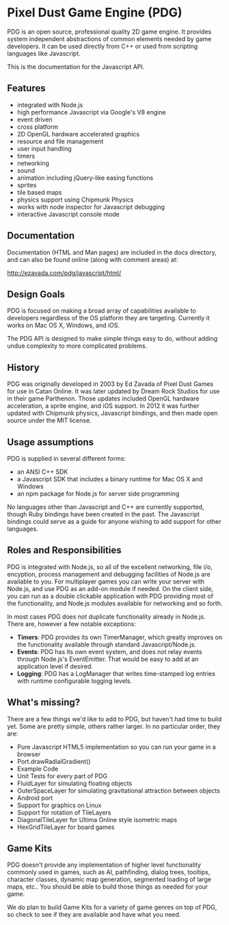 Pixel Dust Game Engine (PDG)
============================

PDG is an open source, professional quality 2D game engine. It provides 
system independent abstractions of common elements needed by game developers. 
It can be used directly from C++ or used from scripting languages like 
Javascript.

This is the documentation for the Javascript API.

Features
--------
- integrated with Node.js
- high performance Javascript via Google's V8 engine
- event driven
- cross platform
- 2D OpenGL hardware accelerated graphics
- resource and file management
- user input handling
- timers
- networking
- sound
- animation including jQuery-like easing functions
- sprites
- tile based maps
- physics support using Chipmunk Physics
- works with node inspector for Javascript debugging
- interactive Javascript console mode

Documentation
-------------

Documentation (HTML and Man pages) are included in the docs directory, and can also be found online (along with comment areas) at:

http://ezavada.com/pdg/javascript/html/

Design Goals
------------

PDG is focused on making a broad array of capabilities available to developers 
regardless of the OS platform they are targeting. Currently it works on Mac OS X, 
Windows, and iOS.

The PDG API is designed to make simple things easy to do, without adding undue 
complexity to more complicated problems.

History
-------

PDG was originally developed in 2003 by Ed Zavada of Pixel Dust Games for use in Catan Online. It was later updated by Dream Rock Studios for use in their game
Parthenon. Those updates included OpenGL hardware acceleration, a sprite engine, and iOS support. In 2012 it was further updated with Chipmunk physics, Javascript
bindings, and then made open source under the MIT license.

Usage assumptions
-----------------

PDG is supplied in several different forms:
- an ANSI C++ SDK
- a Javascript SDK that includes a binary runtime for Mac OS X and Windows
- an npm package for Node.js for server side programming

No languages other than Javascript and C++ are currently supported, though Ruby bindings have been created in the past. The Javascript bindings could serve as a guide for anyone wishing to add support for other languages.

Roles and Responsibilities
--------------------------

PDG is integrated with Node.js, so all of the excellent networking, file i/o, encyption, process management and debugging facilities of Node.js are available to you. For multiplayer games you can write your server with Node.js, and use PDG as an add-on module if needed. On the client side, you can run as a double clickable application with PDG providing most of the functionality, and Node.js modules available for networking and so forth.

In most cases PDG does not duplicate functionality already in Node.js. There are, however a few notable exceptions:

- **Timers**: PDG provides its own TimerManager, which greatly improves on the functionality available through standard Javascript/Node.js.  
- **Events**: PDG has its own event system, and does not relay events through Node.js's EventEmitter. That would be easy to add at an application level if desired.
- **Logging**: PDG has a LogManager that writes time-stamped log entries with runtime configurable logging levels.

What's missing?
---------------

There are a few things we'd like to add to PDG, but haven't had time to build yet. Some
are pretty simple, others rather larger. In no particular order, they are:

- Pure Javascript HTML5 implementation so you can run your game in a browser
- Port.drawRadialGradient()
- Example Code
- Unit Tests for every part of PDG
- FluidLayer for simulating floating objects
- OuterSpaceLayer for simulating gravitational attraction between objects
- Android port
- Support for graphics on Linux
- Support for rotation of TileLayers
- DiagonalTileLayer for Ultima Online style isometric maps
- HexGridTileLayer for board games

Game Kits
---------

PDG doesn't provide any implementation of higher level functionality commonly used in 
games, such as AI, pathfinding, dialog trees, tooltips, character classes, dynamic map 
generation, segmented loading of large maps, etc.. You should be able to build those 
things as needed for your game.

We do plan to build Game Kits for a variety of game genres on top of PDG, so check to
see if they are available and have what you need.

